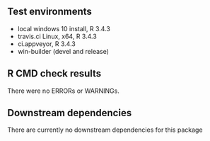 ## Test environments
* local windows 10 install, R 3.4.3
* travis.ci Linux, x64, R 3.4.3
* ci.appveyor, R 3.4.3
* win-builder (devel and release)

## R CMD check results
There were no ERRORs or WARNINGs. 

## Downstream dependencies
There are currently no downstream dependencies for this package
